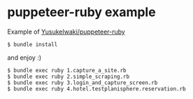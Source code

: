 # puppeteer-ruby example

Example of [YusukeIwaki/puppeteer-ruby](https://github.com/YusukeIwaki/puppeteer-ruby)

```
$ bundle install
```

and enjoy :)

```
$ bundle exec ruby 1.capture_a_site.rb
$ bundle exec ruby 2.simple_scraping.rb
$ bundle exec ruby 3.login_and_capture_screen.rb
$ bundle exec ruby 4.hotel.testplanisphere.reservation.rb
```
